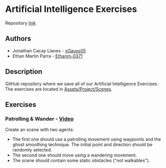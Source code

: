 # Artificial Intelligence Exercises
Repository [link](https://github.com/xGauss05/ArtificialIntelligence-Exercises)

## Authors 
+ Jonathan Cacay Llanes - [xGauss05](https://github.com/xGauss05)
+ Ethan Martín Parra - [Ethanm-0371](https://github.com/Ethanm-0371)

## Description
GitHub repository where we save all of our Artificial Intelligence Exercises. The exercises are located in [Assets/Project/Scenes](https://github.com/xGauss05/ArtificialIntelligence-Exercises/tree/main/Assets/Project/Scenes).

## Exercises

### Patrolling & Wander - [Video](https://github.com/xGauss05/ArtificialIntelligence-Exercises/blob/main/Assets/Project/Videos/Patrol%26Wander.mp4)

Create an scene with two agents:
- The first one should use a patrolling movement using waypoints and the ghost smoothing technique. The initial point and direction should be randomly selected.
- The second one should move using a wandering movement.
- The scene should contain some static obstacles ("not walkables").
